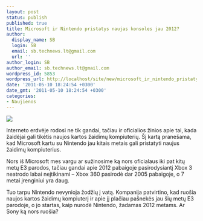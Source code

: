```yaml
---
layout: post
status: publish
published: true
title: Microsoft ir Nintendo pristatys naujas konsoles jau 2012?
author:
  display_name: SB
  login: SB
  email: sb.technews.lt@gmail.com
  url: ''
author_login: SB
author_email: sb.technews.lt@gmail.com
wordpress_id: 5853
wordpress_url: http://localhost/site/new/microsoft_ir_nintendo_pristatys_naujas_konsoles_jau_2012/
date: '2011-05-10 18:24:54 +0300'
date_gmt: '2011-05-10 18:24:54 +0300'
categories:
- Naujienos
---
```

<div class="imgright"><img src="http://technews.lt/upload/Nintendo-Wii.jpg"  /></div>
<p>Interneto erdvėje rodosi ne tik gandai, tačiau ir oficialios žinios apie tai, kada žaidėjai gali tikėtis naujos kartos žaidimų kompiuterių. Šį kartą pranešama, kad Microsoft kartu su Nintendo jau kitais metais gali pristatyti naujus žaidimų kompiuterius.</p>
<p>Nors iš Microsoft mes vargu ar sužinosime ką nors oficialaus iki pat kitų metų E3 parodos, tačiau gandai apie 2012 pabaigoje pasirodysiantį Xbox 3 neatrodo labai neįtikinami – Xbox 360 pasirodė dar 2005 pabaigoje, o 7 metai įrenginiui yra daug.</p>
<p>Tuo tarpu Nintendo nevynioja žodžių į vatą. Kompanija patvirtino, kad ruošia naujos kartos žaidimų kompiuterį ir apie jį plačiau pašnekės jau šių metų E3 parodoje, o jo startas, kaip nurodė Nintendo, žadamas 2012 metams. Ar Sony ką nors ruošia?<br /></p>

